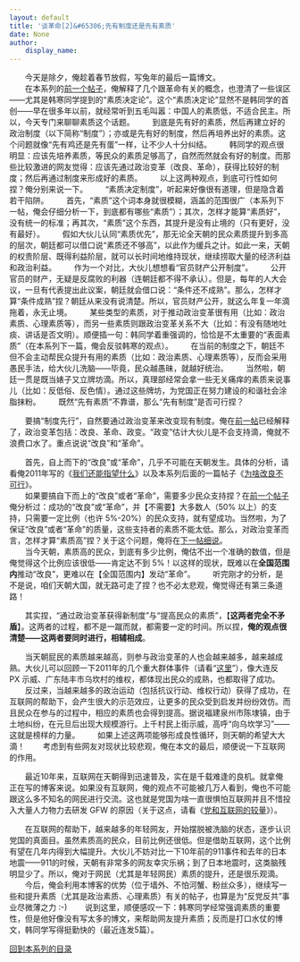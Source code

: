 ```yaml
---
layout: default
title: '谈革命[2]&#65306;先有制度还是先有素质'
date: None
author:
    display_name: 
---
```


　　今天是除夕，俺趁着春节放假，写兔年的最后一篇博文。  
　　在本系列的[前一个帖子](https://program-think.blogspot.com/2011/12/revolution-1.html)，俺解释了几个跟革命有关的概念，也澄清了一些误区——尤其是韩寒同学提到的“素质决定论”。这个“素质决定论”显然不是韩同学的首创——早在很多年以前，就经常听到五毛叫嚣：中国人的素质低，不适合民主。所以，今天专门来聊聊素质这个话题。 　　到底是先有好的素质，然后再建立好的政治制度（以下简称“制度”）；亦或是先有好的制度，然后再培养出好的素质。这个问题就像“先有鸡还是先有蛋”一样，让不少人十分纠结。 　　韩同学的观点很明显：应该先培养素质，等民众的素质足够高了，自然而然就会有好的制度。而那些比较激进的网友觉得：应该先通过政治变革（改良、革命），获得比较好的制度；然后再通过制度来形成好的素质。 　　以上这两种观点，到底可行性如何捏？俺分别来说一下。 　　“素质决定制度”，听起来好像很有道理，但是隐含着若干陷阱。 　　首先，“素质”这个词本身就很模糊，涵盖的范围很广（本系列下一帖，俺会仔细分析一下，到底都有哪些“素质”）；其次，怎样才能算“素质好”，没有统一的标准；再其次，“素质”这个东西，其提升是没有止境的（只有更好，没有最好）。 　　假如大伙儿认同“素质优先”，那无论全天朝的民众素质提升到多高的层次，朝廷都可以借口说“素质还不够高”，以此作为缓兵之计。如此一来，天朝的权贵阶层、既得利益阶层，就可以长时间地维持现状，继续捞取大量的经济利益和政治利益。 　　作为一个对比，大伙儿想想看“官员财产公开制度”。 　　公开官员的财产，无疑是反腐败的利器（连朝廷都不得不承认）。但是，每年的人大会议，一旦有代表提出此议案，朝廷就会借口说：“条件还不成熟”。那么，怎样才算“条件成熟”捏？朝廷从来没有说清楚。所以，官员财产公开，就这么年复一年滴拖着，永无止境。 　　某些类型的素质，对于推动政治变革很有用（比如：政治素质、心理素质等），而另一些素质则跟政治变革关系不大（比如：有没有随地吐痰、讲话是否文明）。顺便插一句：韩同学着重强调的，恰恰是不太重要的“表面素质”（在本系列下一篇，俺会反驳韩寒的观点）。 　　在当前的制度之下，朝廷不但不会主动帮民众提升有用的素质（比如：政治素质、心理素质等），反而会采用愚民手法，给大伙儿洗脑——毕竟，民众越愚昧，就越好统治。 　　当然啦，朝廷一贯是既当婊子又立牌坊滴。所以，真理部经常会拿一些无关痛痒的素质来说事儿（比如：反低俗、反色情）。通过这些牌坊，为党国正在努力建设的和谐社会涂脂抹粉。 　　既然“先有素质”不靠谱，那么“先有制度”是否可行捏？

　　要搞“制度先行”，自然要通过政治变革来改变现有制度。俺在[前一帖](https://program-think.blogspot.com/2011/12/revolution-1.html)已经解释了，政治变革包括：改良、革命、政变。“政变”估计大伙儿是不会支持滴，俺就不浪费口水了。重点说说“改良”和“革命”。

  
　　首先，自上而下的“改良”或“革命”，几乎不可能在天朝发生。具体的分析，请看俺2011年写的《[我们还能指望什么](https://program-think.blogspot.com/2011/01/what-we-can-depend-on.html)》以及本系列后面的一篇帖子《[为啥改良不可行](https://program-think.blogspot.com/2012/05/revolution-4.html)》。  
　　如果要搞自下而上的“改良”或者“革命”，需要多少民众支持捏？在[前一个帖子](https://program-think.blogspot.com/2011/12/revolution-1.html)俺分析过：成功的“改良”或“革命”，并【不需要】大多数人（50% 以上）的支持，只需要一定比例（也许 5%-20%）的民众支持，就有望成功。当然啦，为了保证“改良”或者“革命”的质量，这些支持者的素质不能太低。那么，对政治变革而言，怎样才算“素质高”捏？关于这个问题，俺将在[下一帖细说](https://program-think.blogspot.com/2012/04/revolution-3.html)。  
　　当今天朝，素质高的民众，到底有多少比例，俺估不出一个准确的数值，但是俺觉得这个比例应该很低——肯定达不到 5%！以这样的现状，既难以在**全国范围内**推动“改良”，更难以在【全国范围内】发动“革命”。 　　听完刚才的分析，是不是说，咱们天朝大国，就无路可走了捏？也不必太悲观，俺觉得还有第三条道路！

　　其实捏，“通过政治变革获得新制度”与“提高民众的素质”，【**这两者完全不矛盾**】。这两者的过程，都不是一蹴而就，都需要一定的时间。所以捏，**俺的观点很清楚——这两者要同时进行，相辅相成**。

  
　　当天朝屁民的素质越来越高，则参与政治变革的人也会越来越多，越来越成熟。大伙儿可以回顾一下2011年的几个重大群体事件（请看“[这里](https://program-think.blogspot.com/2012/01/2011-mass-incidents.html)”），像大连反 PX 示威、广东陆丰市乌坎村的维权，都体现出民众的成熟，也都取得了成功。 　　反过来，当越来越多的政治运动（包括抗议行动、维权行动）获得了成功，在互联网的帮助下，会产生很大的示范效应，让更多的民众受到启发并纷纷效仿。而且民众在参与的过程中，相应的素质也会得到提高。据说福建泉州市陈埭镇，由于土地纠纷，在元旦后出现大规模游行。上千村民上街示威，高呼“向乌坎学习”——这就是榜样的力量。 　　如果上述这两项能够形成良性循环，则天朝的希望大大滴！ 　　考虑到有些网友对现状比较悲观，俺在本文的最后，顺便说一下互联网的作用。

　　最近10年来，互联网在天朝得到迅速普及，实在是千载难逢的良机。就拿俺正在写的博客来说。如果没有互联网，俺的观点不可能被几万人看到，俺也不可能跟这么多不知名的网民进行交流。这也就是党国为啥一直很惧怕互联网并且不惜投入大量人力物力去研发 GFW 的原因（关于这点，请看《[党和互联网的较量](https://program-think.blogspot.com/2009/07/party-pk-internet.html)》）。

　　在互联网的帮助下，越来越多的年轻网友，开始摆脱被洗脑的状态，逐步认识党国的真面目。虽然素质高的民众，目前比例还很低。但是借助互联网，这个比例有望在几年内得到大幅提升。大伙儿不妨对比一下10年前的911事件和去年的日本地震——911的时候，天朝有非常多的网友幸灾乐祸；到了日本地震时，这类脑残明显少了。所以，俺对于网民（尤其是年轻网民）素质的提升，还是很乐观滴。 　　今后，俺会利用本博客的优势（位于墙外、不怕河蟹、粉丝众多），继续写一些和提升素质（尤其是政治素质、心理素质）有关的帖子，也算是为“反党反共”事业尽微薄之力 :-) 　　说到这里，顺便感叹一下：韩寒同学经常强调素质的重要性，但是他好像没有写太多的博文，来帮助网友提升素质；反而是打口水仗的博文，韩同学写得挺勤快的（最近连发5篇）。

[回到本系列的目录](https://program-think.blogspot.com/2011/12/revolution-0.html#index)

